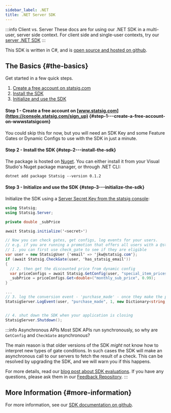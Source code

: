 ```yaml
---
sidebar_label: .NET
title: .NET Server SDK
---
```


:::info Client vs. Server
These docs are for using our .NET SDK in a multi-user, server side context. For client side and single-user contexts, try our [server .NET SDK](client/dotnetSDK)
:::

This SDK is written in C#, and is [open source and hosted on github](https://github.com/statsig-io/dotnet-sdk).

## The Basics {#the-basics}

Get started in a few quick steps.

1. [Create a free account on statsig.com](#step1)
2. [Install the SDK](#step2)
3. [Initialize and use the SDK](#step3)

<a name="step1"></a>

#### Step 1 - Create a free account on [www.statsig.com](https://console.statsig.com/sign_up) {#step-1---create-a-free-account-on-wwwstatsigcom}

You could skip this for now, but you will need an SDK Key and some Feature Gates or Dynamic Configs to use with the SDK in just a minute.

<a name="step2"></a>

#### Step 2 - Install the SDK {#step-2---install-the-sdk}

The package is hosted on [Nuget](https://www.nuget.org/packages/Statsig/). You can either install it from your Visual Studio's Nuget package manager, or through .NET CLI:

```shell
dotnet add package Statsig --version 0.1.2
```

<a name="step3"></a>

#### Step 3 - Initialize and use the SDK {#step-3---initialize-the-sdk}

Initialize the SDK using a [Server Secret Key from the statsig console](https://console.statsig.com/api_keys):

```csharp
using Statsig;
using Statsig.Server;

private double _subPrice

await Statsig.initialize('<secret>')

// Now you can check gates, get configs, log events for your users.
// e.g. if you are running a promotion that offers all users with a @statsig.com email a discounted price on your monthly subscription service,
// 1. you can first use check_gate to see if they are eligible
var user = new StatsigUser {'email' => 'jkw@statsig.com'};
if (await Statsig.CheckGate(user, 'has_statsig_email'))
{
  // 2. then get the discounted price from dynamic config
  var priceConfigs = await Statsig.GetConfig(user, "special_item_prices");
  _subPrice = priceConfigs.Get<double>("monthly_sub_price", 0.99);
}

...
// 3. log the conversion event - 'purchase_made' - once they make the purchase
StatsigServer.LogEvent(user, "purchase_made", 1, new Dictionary<string, string>(){ { "price", _subPrice.ToString() } });


// 4. shut down the SDK when your application is closing
StatsigServer.Shutdown();
```

:::info Asynchronous APIs
Most SDK APIs run synchronously, so why are `GetConfig` and `CheckGate` asynchronous?

The main reason is that older versions of the SDK _might_ not know how to interpret new types of gate conditions. In such cases the SDK will make an asynchronous call to our servers to fetch the result of a check. This can be resolved by upgrading the SDK, and we will warn you if this happens.

For more details, read our [blog post about SDK evaluations](https://blog.statsig.com/evaluating-feature-gates-in-the-statsig-sdk-a6f8881a1ad8). If you have any questions, please ask them in our [Feedback Repository](https://github.com/statsig-io/statsig-feedback/issues).
:::

## More Information {#more-information}

For more information, see our [SDK documentation on github](https://github.com/statsig-io/dotnet-sdk).
